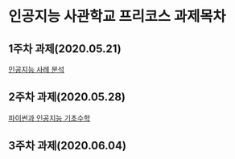 # 인공지능 사관학교 프리코스 과제목차

## 1주차 과제(2020.05.21)
 [인공지능 사례 분석](https://github.com/Babywalnut/test/blob/master/광주_1주차_과제.ipynb)
## 2주차 과제(2020.05.28)
 [파이썬과 인공지능 기초수학](https://github.com/Babywalnut/test/blob/master/2주차과제_ipynb의_사본.ipynb)
## 3주차 과제(2020.06.04)
 
